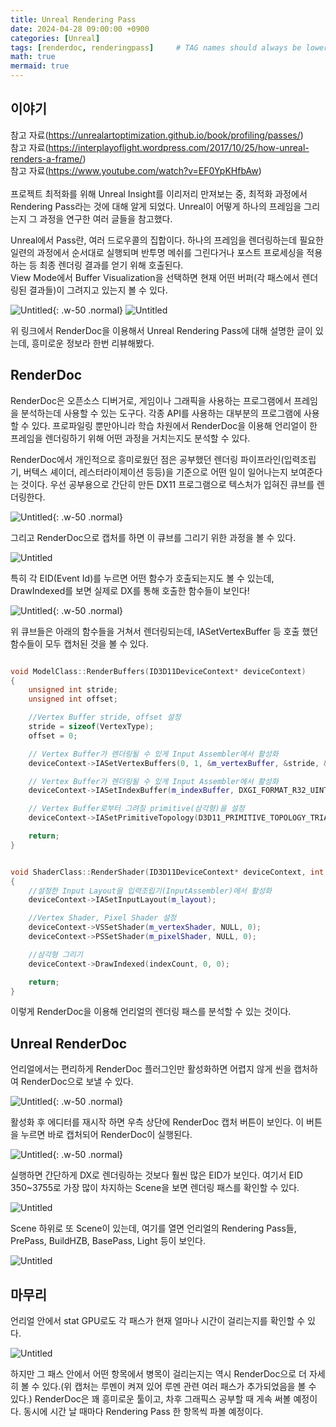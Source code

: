 ```yaml
---
title: Unreal Rendering Pass
date: 2024-04-28 09:00:00 +0900
categories: [Unreal]
tags: [renderdoc, renderingpass]     # TAG names should always be lowercase
math: true
mermaid: true
---
```

## 이야기
참고 자료(<https://unrealartoptimization.github.io/book/profiling/passes/>)<br/>
참고 자료(<https://interplayoflight.wordpress.com/2017/10/25/how-unreal-renders-a-frame/>)<br/>
참고 자료(<https://www.youtube.com/watch?v=EF0YpKHfbAw>)<br/><br/>
프로젝트 최적화를 위해 Unreal Insight를 이리저리 만져보는 중, 최적화 과정에서 Rendering Pass라는 것에 대해 알게 되었다. Unreal이 어떻게 하나의 프레임을 그리는지 그 과정을 연구한 여러 글들을 참고했다.

Unreal에서 Pass란, 여러 드로우콜의 집합이다. 하나의 프레임을 렌더링하는데 필요한 일련의 과정에서 순서대로 실행되며 반투명 메쉬를 그린다거나 포스트 프로세싱을 적용하는 등 최종 렌더링 결과를 얻기 위해 호출된다.
<br/>
View Mode에서 Buffer Visualization을 선택하면 현재 어떤 버퍼(각 패스에서 렌더링된 결과들)이 그려지고 있는지 볼 수 있다.

![Untitled](/assets/RenderPass/ViewMode.png){: .w-50 .normal}
![Untitled](/assets/RenderPass/GBuffers.png)

위 링크에서 RenderDoc을 이용해서 Unreal Rendering Pass에 대해 설명한 글이 있는데, 흥미로운 정보라 한번 리뷰해봤다.


## RenderDoc

RenderDoc은 오픈소스 디버거로, 게임이나 그래픽을 사용하는 프로그램에서 프레임을 분석하는데 사용할 수 있는 도구다. 각종 API를 사용하는 대부분의 프로그램에 사용할 수 있다. 프로파일링 뿐만아니라 학습 차원에서 RenderDoc을 이용해 언리얼이 한 프레임을 렌더링하기 위해 어떤 과정을 거치는지도 분석할 수 있다.

RenderDoc에서 개인적으로 흥미로웠던 점은 공부했던 렌더링 파이프라인(입력조립기, 버텍스 셰이더, 레스터라이제이션 등등)을 기준으로 어떤 일이 일어나는지 보여준다는 것이다. 우선 공부용으로 간단히 만든 DX11 프로그램으로 텍스처가 입혀진 큐브를 렌더링한다.


![Untitled](/assets/RenderPass/firecube.png){: .w-50 .normal}

그리고 RenderDoc으로 캡처를 하면 이 큐브를 그리기 위한 과정을 볼 수 있다.

![Untitled](/assets/RenderPass/RenderDocMain.png)

특히 각 EID(Event Id)를 누르면 어떤 함수가 호출되는지도 볼 수 있는데, DrawIndexed를 보면 실제로 DX를 통해 호출한 함수들이 보인다!

![Untitled](/assets/RenderPass/RenderDocCallList.png){: .w-50 .normal}

위 큐브들은 아래의 함수들을 거쳐서 렌더링되는데, IASetVertexBuffer 등 호출 했던 함수들이 모두 캡처된 것을 볼 수 있다.

```cpp

void ModelClass::RenderBuffers(ID3D11DeviceContext* deviceContext)
{
	unsigned int stride;
	unsigned int offset;

	//Vertex Buffer stride, offset 설정
	stride = sizeof(VertexType);
	offset = 0;

	// Vertex Buffer가 렌더링될 수 있게 Input Assembler에서 활성화
	deviceContext->IASetVertexBuffers(0, 1, &m_vertexBuffer, &stride, &offset);

	// Vertex Buffer가 렌더링될 수 있게 Input Assembler에서 활성화
	deviceContext->IASetIndexBuffer(m_indexBuffer, DXGI_FORMAT_R32_UINT, 0);

	// Vertex Buffer로부터 그려질 primitive(삼각형)을 설정
	deviceContext->IASetPrimitiveTopology(D3D11_PRIMITIVE_TOPOLOGY_TRIANGLELIST);

	return;
}


void ShaderClass::RenderShader(ID3D11DeviceContext* deviceContext, int indexCount)
{
	//설정한 Input Layout을 입력조립기(InputAssembler)에서 활성화
	deviceContext->IASetInputLayout(m_layout);

	//Vertex Shader, Pixel Shader 설정
	deviceContext->VSSetShader(m_vertexShader, NULL, 0);
	deviceContext->PSSetShader(m_pixelShader, NULL, 0);

	//삼각형 그리기
	deviceContext->DrawIndexed(indexCount, 0, 0);

	return;
}
```

이렇게 RenderDoc을 이용해 언리얼의 렌더링 패스를 분석할 수 있는 것이다.


## Unreal RenderDoc  

언리얼에서는 편리하게 RenderDoc 플러그인만 활성화하면 어렵지 않게 씬을 캡처하여 RenderDoc으로 보낼 수 있다.

![Untitled](/assets/RenderPass/RenderDocPlugin.png){: .w-50 .normal}

활성화 후 에디터를 재시작 하면 우측 상단에 RenderDoc 캡처 버튼이 보인다. 이 버튼을 누르면 바로 캡처되어 RenderDoc이 실행된다.

![Untitled](/assets/RenderPass/UnrealEditorRenderDoc.png){: .w-50 .normal} 

실행하면 간단하게 DX로 렌더링하는 것보다 훨씬 많은 EID가 보인다. 여기서 EID 350~3755로 가장 많이 차지하는 Scene을 보면 렌더링 패스를 확인할 수 있다.

![Untitled](/assets/RenderPass/UnrealRenderDoc1.png)

Scene 하위로 또 Scene이 있는데, 여기를 열면 언리얼의 Rendering Pass들, PrePass, BuildHZB, BasePass, Light 등이 보인다.

![Untitled](/assets/RenderPass/EventList.png)

## 마무리
언리얼 안에서 stat GPU로도 각 패스가 현재 얼마나 시간이 걸리는지를 확인할 수 있다.

![Untitled](/assets/RenderPass/GPUDebug.png)

하지만 그 패스 안에서 어떤 항목에서 병목이 걸리는지는 역시 RenderDoc으로 더 자세히 볼 수 있다.(위 캡처는 루멘이 켜져 있어 루멘 관련 여러 패스가 추가되었음을 볼 수 있다.)
RenderDoc은 꽤 흥미로운 툴이고, 차후 그래픽스 공부할 때 게속 써볼 예정이다. 동시에 시간 날 때마다 Rendering Pass 한 항목씩 파볼 예정이다.